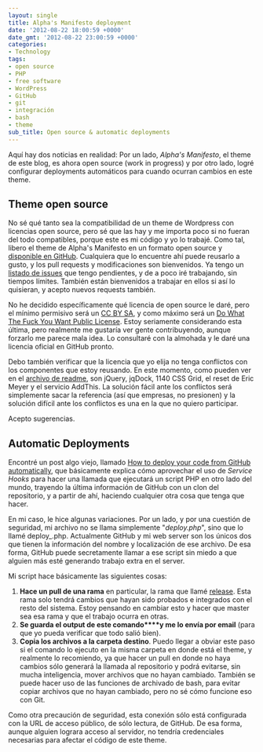 ```yaml
---
layout: single
title: Alpha's Manifesto deployment
date: '2012-08-22 18:00:59 +0000'
date_gmt: '2012-08-22 23:00:59 +0000'
categories:
- Technology
tags:
- open source
- PHP
- free software
- WordPress
- GitHub
- git
- integración
- bash
- theme
sub_title: Open source & automatic deployments
---
```


Aquí hay dos noticias en realidad: Por un lado, _Alpha's Manifesto_, el theme de este blog, es ahora open source (work in progress) y por otro lado, logré configurar deployments automáticos para cuando ocurran cambios en este theme.

<!--more-->

## Theme open source

No sé qué tanto sea la compatibilidad de un theme de Wordpress con licencias open source, pero sé que las hay y me importa poco si no fueran del todo compatibles, porque este es mi código y yo lo trabajé. Como tal, libero el theme de Alpha's Manifesto en un formato open source y [disponible en GitHub](https://github.com/AlphaGit/alphasmanifesto). Cualquiera que lo encuentre ahí puede reusarlo a gusto, y los pull requests y modificaciones son bienvenidos. Ya tengo un [listado de issues](https://github.com/AlphaGit/alphasmanifesto/issues?state=open) que tengo pendientes, y de a poco iré trabajando, sin tiempos límites. También están bienvenidos a trabajar en ellos si así lo quisieran, y acepto nuevos requests también.

No he decidido específicamente qué licencia de open source le daré, pero el mínimo permisivo será un [CC BY SA](http://freedomdefined.org/Licenses/CC-BY-SA), y como máximo será un [Do What The Fuck You Want Public License](http://sam.zoy.org/wtfpl/). Estoy seriamente considerando esta última, pero realmente me gustaría ver gente contribuyendo, aunque forzarlo me parece mala idea. Lo consultaré con la almohada y le daré una licencia oficial en GitHub pronto.

Debo también verificar que la licencia que yo elija no tenga conflictos con los componentes que estoy reusando. En este momento, como pueden ver en el [archivo de readme](https://github.com/AlphaGit/alphasmanifesto/blob/release/README.md), son jQuery, jqDock, 1140 CSS Grid, el reset de Eric Meyer y el servicio AddThis. La solución fácil ante los conflictos será simplemente sacar la referencia (así que empresas, no presionen) y la solución difícil ante los conflictos es una en la que no quiero participar.

Acepto sugerencias.

## Automatic Deployments

Encontré un post algo viejo, llamado [How to deploy your code from GitHub automatically](http://shinyplasticbag.posterous.com/how-to-deploy-your-code-from-github-automatic), que básicamente explica cómo aprovechar el uso de _Service Hooks_ para hacer una llamada que ejecutará un script PHP en otro lado del mundo, trayendo la última información de GitHub con un clon del repositorio, y a partir de ahí, haciendo cualquier otra cosa que tenga que hacer.

En mi caso, le hice algunas variaciones. Por un lado, y por una cuestión de seguridad, mi archivo no se llama simplemente "_deploy.php_", sino que lo llamé deploy_<randomString>.php. Actualmente GitHub y mi web server son los únicos dos que tienen la información del nombre y localización de ese archivo. De esa forma, GitHub puede secretamente llamar a ese script sin miedo a que alguien más esté generando trabajo extra en el server.

Mi script hace básicamente las siguientes cosas:

1. **Hace un pull de una rama** en particular, la rama que llamé [release](https://github.com/AlphaGit/alphasmanifesto/tree/release). Esta rama solo tendrá cambios que hayan sido probados e integrados con el resto del sistema. Estoy pensando en cambiar esto y hacer que master sea esa rama y que el trabajo ocurra en otras.
1. **Se guarda el output de este comando****y me lo envía por email** (para que yo pueda verificar que todo salió bien).
1. **Copia los archivos a la carpeta destino**. Puedo llegar a obviar este paso si el comando lo ejecuto en la misma carpeta en donde está el theme, y realmente lo recomiendo, ya que hacer un pull en donde no haya cambios sólo generará la llamada al repositorio y podrá evitarse, sin mucha inteligencia, mover archivos que no hayan cambiado. También se puede hacer uso de las funciones de archivado de bash, para evitar copiar archivos que no hayan cambiado, pero no sé cómo funcione eso con Git.

Como otra precaución de seguridad, esta conexión sólo está configurada con la URL de acceso público, de sólo lectura, de GitHub. De esa forma, aunque alguien lograra acceso al servidor, no tendría credenciales necesarias para afectar el código de este theme.
